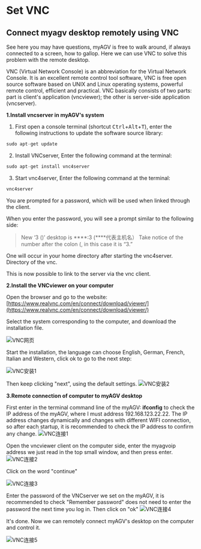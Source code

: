 # Set VNC

## Connect myagv desktop remotely using VNC

See here you may have questions, myAGV is free to walk around, if always connected to a screen, how to gallop.
Here we can use VNC to solve this problem with the remote desktop.

VNC (Virtual Network Console) is an abbreviation for the Virtual Network Console. It is an excellent remote control tool software, VNC is free open source software based on UNIX and Linux operating systems, powerful remote control, efficient and practical. VNC basically consists of two parts: part is client's application (vncviewer); the other is server-side application (vncserver).


**1.Install vncserver in myAGV's system**
1. First open a console terminal (shortcut <kbd>Ctrl</kbd>+<kbd>Alt</kbd>+<kbd>T</kbd>), enter the following instructions to update the software source library:

```c
sudo apt-get update 
```
2. Install VNCserver, Enter the following command at the terminal:

```c
sudo apt-get install vnc4server
```
3. Start vnc4server, Enter the following command at the terminal:

```c
vnc4server
```

You are prompted for a password, which will be used when linked through the client.

When you enter the password, you will see a prompt similar to the following side:
> New ‘3 ()’ desktop is ****:3 (****代表主机名） Take notice of the number
> after the colon (, in this case it is “3.”


One will occur in your home directory after starting the vnc4server. Directory of the vnc.

This is now possible to link to the server via the vnc client.

**2.Install the VNCviewer on your computer**

Open the browser and go to the website:
[https://www.realvnc.com/en/connect/download/viewer/](https://www.realvnc.com/en/connect/download/viewer/)

Select the system corresponding to the computer, and download the installation file.

![VNC网页](../image/小车初次使用/vnc网页.png)

Start the installation, the language can choose English, German, French, Italian and Western, click ok to go to the next step:

![VNC安装1](../image/小车初次使用/vnc安装1.png)

Then keep clicking "next", using the default settings.
![VNC安装2](../image/小车初次使用/vnc安装2.png)

**3.Remote connection of computer to myAGV desktop**

First enter in the terminal command line of the myAGV: **ifconfig** to check the IP address of the myAGV, where I must address 192.168.123.22.22. The IP address changes dynamically and changes with different WIFI connection, so after each startup, it is recommended to check the IP address to confirm any change.
![VNC连接1](../image/小车初次使用/vnc连接1.png)

Open the vncviewer client on the computer side, enter the myagvoip address we just read in the top small window, and then press enter.
![VNC连接2](../image/小车初次使用/vnc连接2.png)

Click on the word "continue"

![VNC连接3](../image/小车初次使用/vnc连接3.png)

Enter the password of the VNCserver we set on the myAGV, it is recommended to check "Remember password" does not need to enter the password the next time you log in. Then click on "ok"
![VNC连接4](../image/小车初次使用/vnc连接4.png)

It's done. Now we can remotely connect myAGV's desktop on the computer and control it.

![VNC连接5](../image/小车初次使用/vnc连接5.png)
